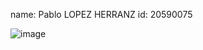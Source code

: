 name: Pablo LOPEZ HERRANZ
id: 20590075


![image](https://user-images.githubusercontent.com/43257903/45526165-a9a1c300-b808-11e8-87c2-79cc5b6605f9.png)
